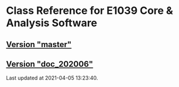 # Class Reference for E1039 Core & Analysis Software
## [Version "master"](master/)
## [Version "doc_202006"](doc_202006/)
Last updated at 2021-04-05 13:23:40.
